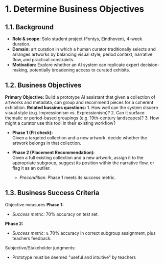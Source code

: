 # 1. Determine Business Objectives

## 1.1. Background

- **Role & scope:** Solo student project (Fontys, Eindhoven), 4-week duration.
- **Domain:** art curation in which a human curator traditionally selects and arranges artworks by balancing visual style, period context, narrative flow, and practical constraints.
- **Motivation:** Explore whether an AI system can replicate expert decision-making, potentially broadening access to curated exhibits.

## 1.2. Business Objectives

**Primary Objective:** Build a prototype AI assistant that given a collection of artworks and metadata, can group and recommend pieces for a coherent exhibition.
**Related bussines questions:**
    1. How well can the system discern visual style (e.g. Impressionism vs. Expressionism)?
    2. Can it surface thematic or period-based groupings (e.g. 19th-century landscapes)?
    3. How might a curator use this tool in their existing workflow?

- **Phase 1 (Fit check):**  
  Given a targeted collection and a new artwork, decide whether the artwork belongs in that collection.

- **Phase 2 (Placement Recommendation):**  
  Given a full existing collection and a new artwork, assign it to the appropriate subgroup, suggest its position within the narrative flow, or flag it as an outlier.
  - *Precondition:* Phase 1 meets its success metric.


## 1.3. Business Success Criteria
Objective measures
**Phase 1:**
- *Success metric:* 70% accuracy on test set.

**Phase 2:**
- *Success metric:* ≥ 70% accuracy in correct subgroup assignment, plus teachers feedback.


Subjective/Stakeholder judgments:
- Prototype must be deemed "useful and intuitive" by teachers
